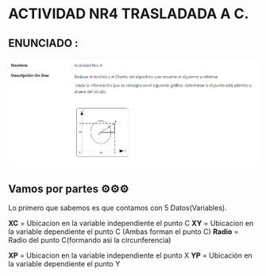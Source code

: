 # ACTIVIDAD NR4 TRASLADADA A C.

## ENUNCIADO :

![Unrc Logo](https://raw.githubusercontent.com/LUCIOZTW/UNRC-Projects/master/Imagenes/paragitHUB.png)

## Vamos por partes ⚙️⚙️⚙️
Lo primero que sabemos es que contamos con 5 Datos(Variables).

**XC** = Ubicacion en la variable independiente el punto C
**XY** = Ubicacion en la variable dependiente   el punto C
(Ambas forman el punto C)
**Radio** = Radio del punto C(formando asi la circunferencia)

**XP** = Ubicacion en la variable independiente el punto X
**YP** = Ubicación en la variable dependiente   el punto Y
